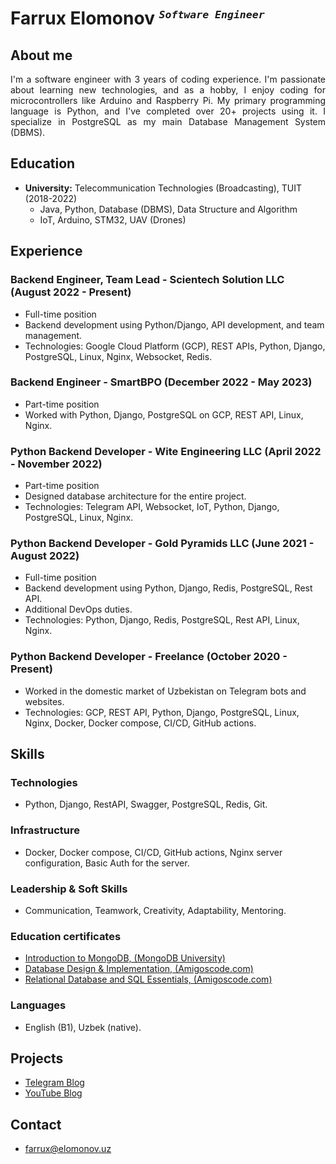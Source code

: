 # Farrux Elomonov <sup><small>*`Software Engineer`*</small></sup>

## **About me**


<p style="text-align: justify;">
I'm a software engineer with 3 years of coding experience. I'm passionate about learning new technologies, and as a hobby, I enjoy coding for microcontrollers like Arduino and Raspberry Pi. My primary programming language is Python, and I've completed over 20+ projects using it. I specialize in PostgreSQL as my main Database Management System (DBMS).</p>

## **Education**
- **University:** Telecommunication Technologies (Broadcasting), TUIT (2018-2022)
  - Java, Python, Database (DBMS), Data Structure and Algorithm
  - IoT, Arduino, STM32, UAV (Drones)

## **Experience**


### Backend Engineer, Team Lead - Scientech Solution LLC (August 2022 - Present)
- Full-time position
- Backend development using Python/Django, API development, and team management.
- Technologies: Google Cloud Platform (GCP), REST APIs, Python, Django, PostgreSQL, Linux, Nginx, Websocket, Redis.


### Backend Engineer - SmartBPO (December 2022 - May 2023)
- Part-time position
- Worked with Python, Django, PostgreSQL on GCP, REST API, Linux, Nginx.


### Python Backend Developer - Wite Engineering LLC (April 2022 - November 2022)
- Part-time position
- Designed database architecture for the entire project.
- Technologies: Telegram API, Websocket, IoT, Python, Django, PostgreSQL, Linux, Nginx.


### Python Backend Developer - Gold Pyramids LLC (June 2021 - August 2022)
- Full-time position
- Backend development using Python, Django, Redis, PostgreSQL, Rest API.
- Additional DevOps duties.
- Technologies: Python, Django, Redis, PostgreSQL, Rest API, Linux, Nginx.


### Python Backend Developer - Freelance (October 2020 - Present)
- Worked in the domestic market of Uzbekistan on Telegram bots and websites.
- Technologies: GCP, REST API, Python, Django, PostgreSQL, Linux, Nginx, Docker, Docker compose, CI/CD, GitHub actions.

## Skills


### Technologies
- Python, Django, RestAPI, Swagger, PostgreSQL, Redis, Git.
### Infrastructure
- Docker, Docker compose, CI/CD, GitHub actions, Nginx server configuration, Basic Auth for the server.
### Leadership & Soft Skills
- Communication, Teamwork, Creativity, Adaptability, Mentoring.
### Education certificates

- [Introduction to MongoDB, (MongoDB University)](certificates/mongodb_certificate.pdf)
- [Database Design & Implementation, (Amigoscode.com)](certificates/cert_db_design.pdf)
- [Relational Database and SQL Essentials, (Amigoscode.com)](certificates/psql_cert.pdf)

### Languages
- English (B1), Uzbek (native).

## Projects
- <a href="https://t.me/Py_uz" target="_blank">Telegram Blog</a>
- <a href="https://www.youtube.com/@farruxnet" target="_blank">YouTube Blog</a>

## Contact
- <a href="mailtro:farrux@elomonov.uz">farrux@elomonov.uz</a>
